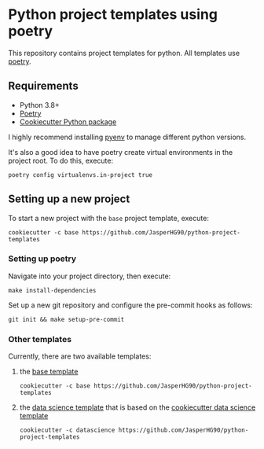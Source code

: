 # Python project templates using poetry

This repository contains project templates for python. All templates use [poetry](https://python-poetry.org/).

## Requirements

- Python 3.8+ 
- [Poetry](https://python-poetry.org/docs/)
- [Cookiecutter Python package](http://cookiecutter.readthedocs.org/en/latest/installation.html) 

I highly recommend installing [pyenv](https://github.com/pyenv/pyenv) to manage different python versions.

It's also a good idea to have poetry create virtual environments in the project root. To do this, execute:

```shell
poetry config virtualenvs.in-project true
```

## Setting up a new project

To start a new project with the `base` project template, execute:

```shell
cookiecutter -c base https://github.com/JasperHG90/python-project-templates
```

### Setting up poetry

Navigate into your project directory, then execute:

```shell
make install-dependencies
```

Set up a new git repository and configure the pre-commit hooks as follows:

```shell
git init && make setup-pre-commit
```

### Other templates

Currently, there are two available templates:

1. the [base template](https://github.com/JasperHG90/python-project-templates)
   
    ```shell
    cookiecutter -c base https://github.com/JasperHG90/python-project-templates
    ```


2. the [data science template](https://github.com/JasperHG90/python-project-templates/datascience) that is based on the
[cookiecutter data science template](https://github.com/drivendata/cookiecutter-data-science)

    ```shell
    cookiecutter -c datascience https://github.com/JasperHG90/python-project-templates
    ```